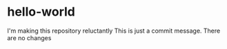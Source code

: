 # hello-world
I'm making this repository reluctantly
This is just a commit message. There are no changes
